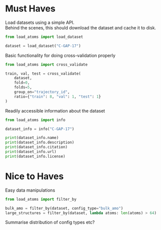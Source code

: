 # Must Haves

Load datasets using a simple API.\
Behind the scenes, this should download the dataset and cache it to disk.

```python
from load_atoms import load_dataset

dataset = load_dataset("C-GAP-17")
```

Basic functionality for doing cross-validation properly

```python
from load_atoms import cross_validate

train, val, test = cross_validate(
    dataset,
    fold=0,
    folds=5,
    group_on="trajectory_id",
    ratio={"train": 8, "val": 1, "test": 1}
)
```

Readily accessible information about the dataset

```python
from load_atoms import info

dataset_info = info("C-GAP-17")

print(dataset_info.name)
print(dataset_info.description)
print(dataset_info.citation)
print(dataset_info.url)
print(dataset_info.license)
```

# Nice to Haves

Easy data manipulations

```python
from load_atoms import filter_by

bulk_amo = filter_by(dataset, config_type="bulk_amo")
large_structures = filter_by(dataset, lambda atoms: len(atoms) > 64)
```

Summarise distribution of config types etc?
